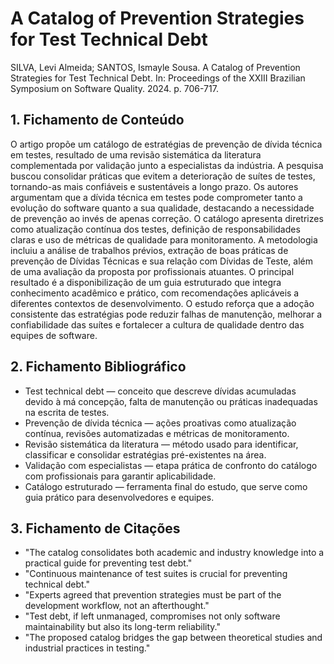 # A Catalog of Prevention Strategies for Test Technical Debt

SILVA, Levi Almeida; SANTOS, Ismayle Sousa. A Catalog of Prevention Strategies for Test Technical Debt. In: Proceedings of the XXIII Brazilian Symposium on Software Quality. 2024. p. 706-717.

## 1. Fichamento de Conteúdo

O artigo propõe um catálogo de estratégias de prevenção de dívida técnica em testes, resultado de uma revisão sistemática da literatura complementada por validação junto a especialistas da indústria. A pesquisa buscou consolidar práticas que evitem a deterioração de suítes de testes, tornando-as mais confiáveis e sustentáveis a longo prazo. Os autores argumentam que a dívida técnica em testes pode comprometer tanto a evolução do software quanto a sua qualidade, destacando a necessidade de prevenção ao invés de apenas correção. O catálogo apresenta diretrizes como atualização contínua dos testes, definição de responsabilidades claras e uso de métricas de qualidade para monitoramento. A metodologia incluiu a análise de trabalhos prévios, extração de boas práticas de prevenção de Dívidas Técnicas e sua relação com Dívidas de Teste, além de uma avaliação da proposta por profissionais atuantes. O principal resultado é a disponibilização de um guia estruturado que integra conhecimento acadêmico e prático, com recomendações aplicáveis a diferentes contextos de desenvolvimento. O estudo reforça que a adoção consistente das estratégias pode reduzir falhas de manutenção, melhorar a confiabilidade das suítes e fortalecer a cultura de qualidade dentro das equipes de software.

## 2. Fichamento Bibliográfico

* Test technical debt — conceito que descreve dívidas acumuladas devido à má concepção, falta de manutenção ou práticas inadequadas na escrita de testes.
* Prevenção de dívida técnica — ações proativas como atualização contínua, revisões automatizadas e métricas de monitoramento.
* Revisão sistemática da literatura — método usado para identificar, classificar e consolidar estratégias pré-existentes na área.
* Validação com especialistas — etapa prática de confronto do catálogo com profissionais para garantir aplicabilidade.
* Catálogo estruturado — ferramenta final do estudo, que serve como guia prático para desenvolvedores e equipes.

## 3. Fichamento de Citações

* "The catalog consolidates both academic and industry knowledge into a practical guide for preventing test debt."
* "Continuous maintenance of test suites is crucial for preventing technical debt."
* "Experts agreed that prevention strategies must be part of the development workflow, not an afterthought."
* "Test debt, if left unmanaged, compromises not only software maintainability but also its long-term reliability."
* "The proposed catalog bridges the gap between theoretical studies and industrial practices in testing."